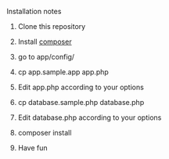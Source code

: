 Installation notes

1. Clone this repository
2. Install [composer](http://getcomposer.org/)

3. go to app/config/
4. cp app.sample.app app.php
5. Edit app.php according to your options

6. cp database.sample.php database.php
7. Edit database.php according to your options

8. composer install

9. Have fun
